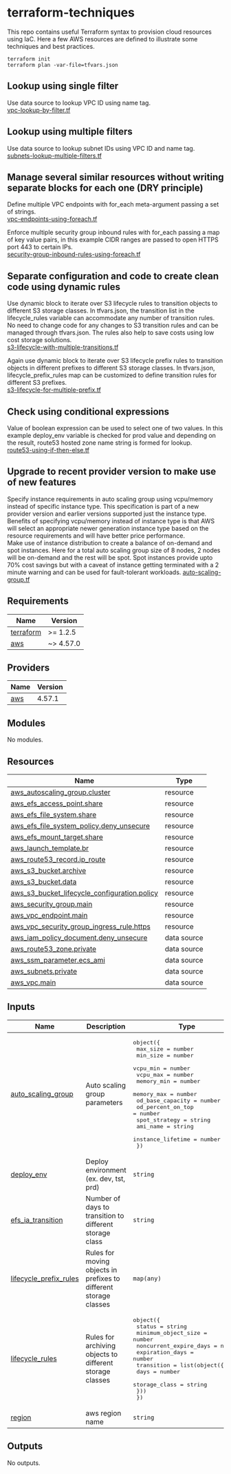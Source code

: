 # terraform-techniques

This repo contains useful Terraform syntax to provision cloud resources using IaC. Here a few AWS resources are defined to illustrate some techniques and best practices.

    terraform init
    terraform plan -var-file=tfvars.json

## Lookup using single filter
Use data source to lookup VPC ID using name tag.  
[vpc-lookup-by-filter.tf](vpc-lookup-by-filter.tf)

## Lookup using multiple filters
Use data source to lookup subnet IDs using VPC ID and name tag.  
[subnets-lookup-multiple-filters.tf](subnets-lookup-multiple-filters.tf)

## Manage several similar resources without writing separate blocks for each one (DRY principle)
Define multiple VPC endpoints with for_each meta-argument passing a set of strings.  
[vpc-endpoints-using-foreach.tf](vpc-endpoints-using-foreach.tf)

Enforce multiple security group inbound rules with for_each passing a map of key value pairs, in this example CIDR ranges are passed to open HTTPS port 443 to certain IPs.    
[security-group-inbound-rules-using-foreach.tf](security-group-inbound-rules-using-foreach.tf)

## Separate configuration and code to create clean code using dynamic rules
Use dynamic block to iterate over S3 lifecycle rules to transition objects to different S3 storage classes. In tfvars.json, the transition list in the lifecycle_rules variable can accommodate any number of transition rules. No need to change code for any changes to S3 transition rules and can be managed through tfvars.json. The rules also help to save costs using low cost storage solutions.  
[s3-lifecycle-with-multiple-transitions.tf](s3-lifecycle-with-multiple-transitions.tf)

Again use dynamic block to iterate over S3 lifecycle prefix rules to transition objects in different prefixes to different S3 storage classes. In tfvars.json, lifecycle_prefix_rules map can be customized to define transition rules for different S3 prefixes.  
[s3-lifecycle-for-multiple-prefix.tf](s3-lifecycle-for-multiple-prefix.tf)

## Check using conditional expressions
Value of boolean expression can be used to select one of two values. In this example deploy_env variable is checked for prod value and depending on the result, route53 hosted zone name string is formed for lookup.  
[route53-using-if-then-else.tf](route53-using-if-then-else.tf)

## Upgrade to recent provider version to make use of new features
Specify instance requirements in auto scaling group using vcpu/memory instead of specific instance type. This specification is part of a new provider version and earlier versions supported just the instance type. Benefits of specifying vcpu/memory instead of instance type is that AWS will select an appropriate newer generation instance type based on the resource requirements and will have better price performance.  
Make use of instance distribution to create a balance of on-demand and spot instances. Here for a total auto scaling group size of 8 nodes, 2 nodes will be on-demand and the rest will be spot. Spot instances provide upto 70% cost savings but with a caveat of instance getting terminated with a 2 minute warning and can be used for fault-tolerant workloads. 
[auto-scaling-group.tf](auto-scaling-group.tf)

## Requirements

| Name | Version |
|------|---------|
| <a name="requirement_terraform"></a> [terraform](#requirement\_terraform) | >= 1.2.5 |
| <a name="requirement_aws"></a> [aws](#requirement\_aws) | ~> 4.57.0 |

## Providers

| Name | Version |
|------|---------|
| <a name="provider_aws"></a> [aws](#provider\_aws) | 4.57.1 |

## Modules

No modules.

## Resources

| Name | Type |
|------|------|
| [aws_autoscaling_group.cluster](https://registry.terraform.io/providers/hashicorp/aws/latest/docs/resources/autoscaling_group) | resource |
| [aws_efs_access_point.share](https://registry.terraform.io/providers/hashicorp/aws/latest/docs/resources/efs_access_point) | resource |
| [aws_efs_file_system.share](https://registry.terraform.io/providers/hashicorp/aws/latest/docs/resources/efs_file_system) | resource |
| [aws_efs_file_system_policy.deny_unsecure](https://registry.terraform.io/providers/hashicorp/aws/latest/docs/resources/efs_file_system_policy) | resource |
| [aws_efs_mount_target.share](https://registry.terraform.io/providers/hashicorp/aws/latest/docs/resources/efs_mount_target) | resource |
| [aws_launch_template.br](https://registry.terraform.io/providers/hashicorp/aws/latest/docs/resources/launch_template) | resource |
| [aws_route53_record.ip_route](https://registry.terraform.io/providers/hashicorp/aws/latest/docs/resources/route53_record) | resource |
| [aws_s3_bucket.archive](https://registry.terraform.io/providers/hashicorp/aws/latest/docs/resources/s3_bucket) | resource |
| [aws_s3_bucket.data](https://registry.terraform.io/providers/hashicorp/aws/latest/docs/resources/s3_bucket) | resource |
| [aws_s3_bucket_lifecycle_configuration.policy](https://registry.terraform.io/providers/hashicorp/aws/latest/docs/resources/s3_bucket_lifecycle_configuration) | resource |
| [aws_security_group.main](https://registry.terraform.io/providers/hashicorp/aws/latest/docs/resources/security_group) | resource |
| [aws_vpc_endpoint.main](https://registry.terraform.io/providers/hashicorp/aws/latest/docs/resources/vpc_endpoint) | resource |
| [aws_vpc_security_group_ingress_rule.https](https://registry.terraform.io/providers/hashicorp/aws/latest/docs/resources/vpc_security_group_ingress_rule) | resource |
| [aws_iam_policy_document.deny_unsecure](https://registry.terraform.io/providers/hashicorp/aws/latest/docs/data-sources/iam_policy_document) | data source |
| [aws_route53_zone.private](https://registry.terraform.io/providers/hashicorp/aws/latest/docs/data-sources/route53_zone) | data source |
| [aws_ssm_parameter.ecs_ami](https://registry.terraform.io/providers/hashicorp/aws/latest/docs/data-sources/ssm_parameter) | data source |
| [aws_subnets.private](https://registry.terraform.io/providers/hashicorp/aws/latest/docs/data-sources/subnets) | data source |
| [aws_vpc.main](https://registry.terraform.io/providers/hashicorp/aws/latest/docs/data-sources/vpc) | data source |

## Inputs

| Name | Description | Type | Default | Required |
|------|-------------|------|---------|:--------:|
| <a name="input_auto_scaling_group"></a> [auto\_scaling\_group](#input\_auto\_scaling\_group) | Auto scaling group parameters | <pre>object({<br>    max_size          = number<br>    min_size          = number<br>    vcpu_min          = number<br>    vcpu_max          = number<br>    memory_min        = number<br>    memory_max        = number<br>    od_base_capacity  = number<br>    od_percent_on_top = number<br>    spot_strategy     = string<br>    ami_name          = string<br>    instance_lifetime = number<br>  })</pre> | n/a | yes |
| <a name="input_deploy_env"></a> [deploy\_env](#input\_deploy\_env) | Deploy environment (ex. dev, tst, prd) | `string` | n/a | yes |
| <a name="input_efs_ia_transition"></a> [efs\_ia\_transition](#input\_efs\_ia\_transition) | Number of days to transition to different storage class | `string` | n/a | yes |
| <a name="input_lifecycle_prefix_rules"></a> [lifecycle\_prefix\_rules](#input\_lifecycle\_prefix\_rules) | Rules for moving objects in prefixes to different storage classes | `map(any)` | n/a | yes |
| <a name="input_lifecycle_rules"></a> [lifecycle\_rules](#input\_lifecycle\_rules) | Rules for archiving objects to different storage classes | <pre>object({<br>    status                 = string<br>    minimum_object_size    = number<br>    noncurrent_expire_days = number<br>    expiration_days        = number<br>    transition = list(object({<br>      days          = number<br>      storage_class = string<br>    }))<br>  })</pre> | n/a | yes |
| <a name="input_region"></a> [region](#input\_region) | aws region name | `string` | n/a | yes |

## Outputs

No outputs.

